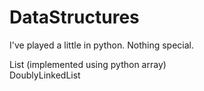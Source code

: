 # DataStructures

I've played a little in python. Nothing special.

List (implemented using python array) <br>
DoublyLinkedList
